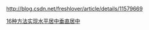 http://blog.csdn.net/freshlover/article/details/11579669

[16种方法实现水平居中垂直居中](https://juejin.im/post/58f818bbb123db006233ab2a)
